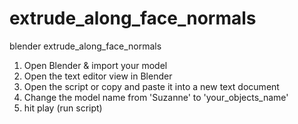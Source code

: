# extrude_along_face_normals
blender extrude_along_face_normals

1. Open Blender & import your model
2. Open the text editor view in Blender 
3. Open the script or copy and paste it into a new text document
4. Change the model name from 'Suzanne' to 'your_objects_name'
5. hit play (run script)

